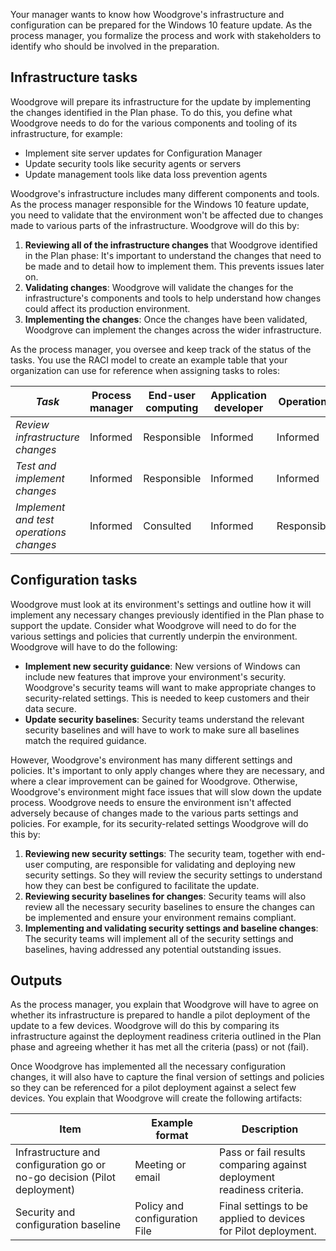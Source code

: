 Your manager wants to know how Woodgrove's infrastructure and configuration can be prepared for the Windows 10 feature update. As the process manager, you formalize the process and work with stakeholders to identify who should be involved in the preparation.

## Infrastructure tasks

Woodgrove will prepare its infrastructure for the update by implementing the changes identified in the Plan phase. To do this, you define what Woodgrove needs to do for the various components and tooling of its infrastructure, for example:

- Implement site server updates for Configuration Manager
- Update security tools like security agents or servers
- Update management tools like data loss prevention agents

Woodgrove's infrastructure includes many different components and tools. As the process manager responsible for the Windows 10 feature update, you need to validate that the environment won't be affected due to changes made to various parts of the infrastructure. Woodgrove will do this by:

1. **Reviewing all of the infrastructure changes** that Woodgrove identified in the Plan phase:  It's important to understand the changes that need to be made and to detail how to implement them. This prevents issues later on.
1. **Validating changes**: Woodgrove will validate the changes for the infrastructure's components and tools to help understand how changes could affect its production environment.
1. **Implementing the changes**: Once the changes have been validated, Woodgrove can implement the changes across the wider infrastructure.

As the process manager, you oversee and keep track of the status of the tasks. You use the RACI model to create an example table that your organization can use for reference when assigning tasks to roles:

|*Task*  |Process manager  |End-user computing  |Application developer  |Operations |Security|
|---------|---------|---------|---------|---------|---------|
|*Review infrastructure changes*|Informed| Responsible|Informed|Informed|Informed|
|*Test and implement changes*|Informed|Responsible|Informed|Informed|Informed|
|*Implement and test operations changes*|Informed|Consulted|Informed|Responsible|Informed|

## Configuration tasks

Woodgrove must look at its environment's settings and outline how it will implement any necessary changes previously identified in the Plan phase to support the update. Consider what Woodgrove will need to do for the various settings and policies that currently underpin the environment.  Woodgrove will have to do the following:

- **Implement new security guidance**: New versions of Windows can include new features that improve your environment's security. Woodgrove's security teams will want to make appropriate changes to security-related settings. This is needed to keep customers and their data secure.
- **Update security baselines**: Security teams understand the relevant security baselines and will have to work to make sure all baselines match the required guidance.

However, Woodgrove's environment has many different settings and policies. It's important to only apply changes where they are necessary, and where a clear improvement can be gained for Woodgrove. Otherwise, Woodgrove's environment might face issues that will slow down the update process. Woodgrove needs to ensure the environment isn't affected adversely because of changes made to the various parts settings and policies. For example, for its security-related settings Woodgrove will do this by:

1. **Reviewing new security settings**:  The security team, together with end-user computing, are responsible for validating and deploying new security settings. So they will review the security settings to understand how they can best be configured to facilitate the update.
1. **Reviewing security baselines for changes**: Security teams will also review all the necessary security baselines to ensure the changes can be implemented and ensure your environment remains compliant.
1. **Implementing and validating security settings and baseline changes**: The security teams will implement all of the security settings and baselines, having addressed any potential outstanding issues.

## Outputs

As the process manager, you explain that Woodgrove will have to agree on whether its infrastructure is prepared to handle a pilot deployment of the update to a few devices. Woodgrove will do this by comparing its infrastructure against the deployment readiness criteria outlined in the Plan phase and agreeing whether it has met all the criteria (pass) or not (fail).  

Once Woodgrove has implemented all the necessary configuration changes, it will also have to capture the final version of settings and policies so they can be referenced for a pilot deployment against a select few devices. You explain that Woodgrove will create the following artifacts:

|Item  |Example format  |Description  |
|---------|---------|---------|
|Infrastructure and configuration go or no-go decision (Pilot deployment) |Meeting or email|Pass or fail results comparing against deployment readiness criteria.|
|Security and configuration baseline|Policy and configuration File|Final settings to be applied to devices for Pilot deployment.|
